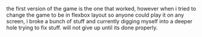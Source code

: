 the first version of the game is the one that worked, however when i tried to change the game to be in flexbox layout so anyone could play it on any screen, i broke a bunch of stuff and currently digging myself into a deeper hole trying to fix stuff. will not give up until its done properly.
